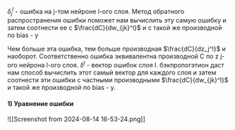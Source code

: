 $\delta_j^l$ - ошибка на j-том нейроне l-ого слоя. 
Метод обратного распространения ошибки поможет нам вычислить эту самую ошибку и затем соотнести ее с $\frac{dC}{dw_{jk}^l}$ и с такой же производной по bias - у

Чем больше эта ошибка, тем больше производная $\frac{dC}{dz_j^l}$ и наоборот. Соответственно ошибка эквивалентна производной C по z j-ого нейрона l-ого слоя.
$\delta^l$ -  вектор ошибок слоя l. бэкпропогэтион даст нам способ вычислить этот самый вектор для каждого слоя и затем соотнести эти ошибки с частными производными  $\frac{dC}{dw_{jk}^l}$ и такой же производной по bias - у.

#### 1) Уравнение ошибки


![[Screenshot from 2024-08-14 16-53-24.png]]
